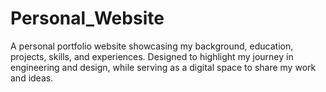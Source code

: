 # Personal_Website
A personal portfolio website showcasing my background, education, projects, skills, and experiences. Designed to highlight my journey in engineering and design, while serving as a digital space to share my work and ideas.

